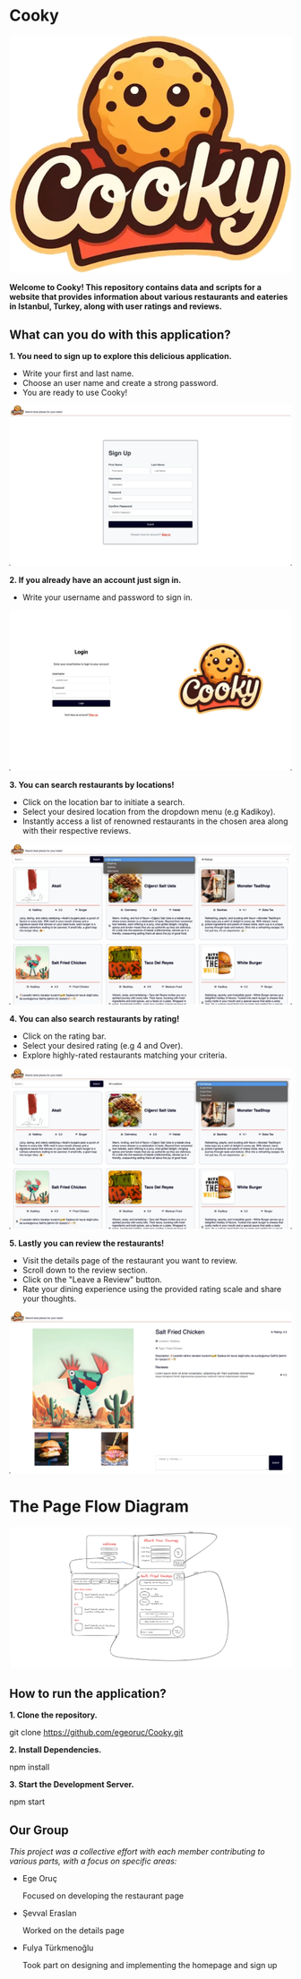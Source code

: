 # Cooky

![Cooky Logo](images/Konu.png)

**Welcome to Cooky! This repository contains data and scripts for a website that provides information about various restaurants and eateries in Istanbul, Turkey, along with user ratings and reviews.**

## What can you do with this application?

**1. You need to sign up to explore this delicious application.**

* Write your first and last name.
* Choose an user name and create a strong password.
* You are ready to use Cooky!

![Signup Image](images/readme/signupImage.jpg)


**2. If you already have an account just sign in.**
* Write your username and password to sign in.

![Signin Image](images/readme/singin.jpg)


**3. You can search restaurants by locations!**
   
* Click on the location bar to initiate a search.
* Select your desired location from the dropdown menu (e.g Kadikoy).
* Instantly access a list of renowned restaurants in the chosen area along with their respective reviews.

![Location Search Image](images/readme/location.jpg)


**4. You can also search restaurants by rating!**
   
* Click on the rating bar.
* Select your desired rating (e.g 4 and Over).
* Explore highly-rated restaurants matching your criteria.

![Rating Search Image](images/readme/rating.jpg)  


**5. Lastly you can review the restaurants!**
   
* Visit the details page of the restaurant you want to review.
* Scroll down to the review section.
* Click on the "Leave a Review" button.
* Rate your dining experience using the provided rating scale and share your thoughts.

![Rating Search Image](images/readme/review.jpg)  


# The Page Flow Diagram

![Page FLow](images/readme/pageflow.png)  


## How to run the application?

**1. Clone the repository.**

git clone https://github.com/egeoruc/Cooky.git


**2. Install Dependencies.**

npm install


**3. Start the Development Server.**

npm start


## Our Group

_This project was a collective effort with each member contributing to various parts, with a focus on specific areas:_

* Ege Oruç
  
  Focused on developing the restaurant page
  
* Şevval Eraslan
  
  Worked on the details page
  
* Fulya Türkmenoğlu
  
  Took part on designing and implementing the homepage and sign up


  
